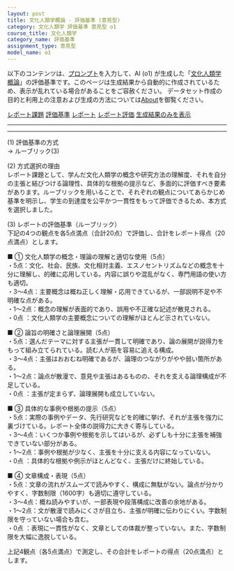 ```yaml
---
layout: post
title: 文化人類学概論 - 評価基準 (意見型)
category: 文化人類学 評価基準 意見型 o1
course_title: 文化人類学
category_name: 評価基準
assignment_type: 意見型
model_name: o1
---
```


以下のコンテンツは、[プロンプト](https://github.com/takedatoshiyuki/synthetic_assignments/tree/main/generated/文化人類学/o1/prompt_評価基準-意見型.md)を入力して、AI (o1) が生成した「[文化人類学概論](/contents/文化人類学/)」の評価基準です。このページは生成結果から自動的に作成されているため、表示が乱れている場合があることをご容赦ください。
データセット作成の目的と利用上の注意および生成の方法については[About](/About)を御覧ください。

[レポート課題](../レポート課題-意見型)
[評価基準](../評価基準-意見型)
[レポート](../レポート-意見型)
[レポート評価](../レポート評価-意見型)
[生成結果のみを表示](https://github.com/takedatoshiyuki/synthetic_assignments/tree/main/generated/文化人類学/o1/評価基準-意見型.md)
  

***
***
  
(1) 評価基準の方式  
→ ルーブリック(3)

(2) 方式選択の理由  
レポート課題として、学んだ文化人類学の概念や研究方法の理解度、それを自分の主張と結びつける論理性、具体的な根拠の提示など、多面的に評価すべき要素があります。ルーブリックを用いることで、それぞれの観点についてあらかじめ基準を明示し、学生の到達度を公平かつ一貫性をもって評価できるため、本方式を選択しました。

(3) レポートの評価基準（ルーブリック）  
下記の4つの観点を各5点満点（合計20点）で評価し、合計をレポート得点（20点満点）とします。

■ ① 文化人類学の概念・理論の理解と適切な使用（5点）  
・5点：文化、社会、民族、文化相対主義、エスノセントリズムなどの概念を十分に理解し、的確に応用している。内容に誤りや混乱がなく、専門用語の使い方も適切。  
・3～4点：主要概念は概ね正しく理解・応用できているが、一部説明不足や不明確な点がある。  
・1～2点：概念の理解が表面的であり、誤用や不正確な記述が散見される。  
・0点 ：文化人類学の主要概念についての理解がほとんど示されていない。

■ ② 論旨の明確さと論理展開（5点）  
・5点：選んだテーマに対する主張が一貫して明確であり、論の展開が説得力をもって組み立てられている。読む人が筋を容易に追える構成。  
・3～4点：主張はおおむね明確であるが、論理のつながりがやや弱い箇所がある。  
・1～2点：論点が散漫で、意見や主張はあるものの、それを支える論理構成が不足している。  
・0点 ：主張が定まらず、論理展開も成立していない。

■ ③ 具体的な事例や根拠の提示（5点）  
・5点：実際の事例やデータ、先行研究などを的確に挙げ、それが主張を強力に裏づけている。レポート全体の説得力に大きく寄与している。  
・3～4点：いくつか事例や根拠を示してはいるが、必ずしも十分に主張を補強できていない部分がある。  
・1～2点：事例や根拠が少なく、主張を十分に支える内容になっていない。  
・0点 ：具体的な根拠や例示がほとんどなく、主張だけに終始している。

■ ④ 文章構成・表現（5点）  
・5点：文章の流れがスムーズで読みやすく、構成に無駄がない。論点が分かりやすく、字数制限（1600字）も適切に遵守している。  
・3～4点：概ね読みやすいが、一部表現や段落構成に改善の余地がある。  
・1～2点：文が散漫で読みにくさが目立ち、主張が明確に伝わりにくい。字数制限を守っていない場合も含む。  
・0点 ：表現に一貫性がなく、文章としての体裁が整っていない。また、字数制限を大幅に逸脱している。

上記4観点（各5点満点）で測定し、その合計をレポートの得点（20点満点）とします。
